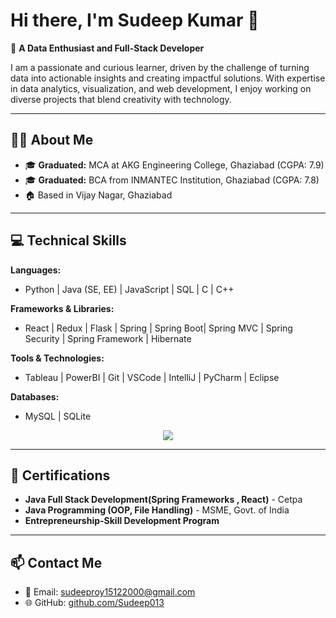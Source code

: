 # Hi there, I'm Sudeep Kumar 👋

🌟 **A Data Enthusiast and Full-Stack Developer**

I am a passionate and curious learner, driven by the challenge of turning data into actionable insights and creating impactful solutions. With expertise in data analytics, visualization, and web development, I enjoy working on diverse projects that blend creativity with technology.

---

## 👨‍🎓 **About Me**

- 🎓 **Graduated:** MCA at AKG Engineering College, Ghaziabad (CGPA: 7.9)  
- 🎓 **Graduated:** BCA from INMANTEC Institution, Ghaziabad (CGPA: 7.8)  
- 🏠 Based in Vijay Nagar, Ghaziabad  

---

## 💻 **Technical Skills**

**Languages:**  
- Python | Java (SE, EE) | JavaScript | SQL  | C | C++

**Frameworks & Libraries:**  
- React | Redux | Flask | Spring | Spring Boot| Spring MVC | Spring Security | Spring Framework | Hibernate 

**Tools & Technologies:**  
- Tableau | PowerBI | Git | VSCode | IntelliJ | PyCharm  | Eclipse

**Databases:**  
- MySQL | SQLite  


<p align="center">
  <a href="https://skillicons.dev">
    <img src="https://skillicons.dev/icons?i=js,html,css,bootstrap,tailwind,react,redux,python,flask,java,spring,nodejs,git,kubernetes,docker" />
  </a>
</p>

---

## 📜 **Certifications**
- **Java Full Stack Development(Spring Frameworks , React)** - Cetpa
- **Java Programming (OOP, File Handling)** - MSME, Govt. of India  
- **Entrepreneurship-Skill Development Program**  

---

## 📫 **Contact Me**

- 📧 Email: [sudeeproy15122000@gmail.com](mailto:sudeeproy15122000@gmail.com)  
- 🌐 GitHub: [github.com/Sudeep013](https://github.com/Sudeep013)  
 

